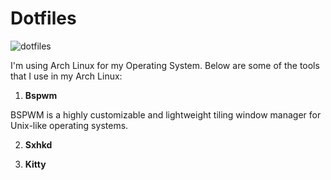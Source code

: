 # Dotfiles

![dotfiles](/notes/dotfiles/dotfiles.png)

I'm using Arch Linux for my Operating System. Below are some of the tools that I use in my Arch Linux:

1. **Bspwm**

BSPWM is a highly customizable and lightweight tiling window manager for Unix-like operating systems.

2. **Sxhkd**

3. **Kitty**
